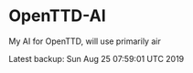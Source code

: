 # OpenTTD-AI
My AI for OpenTTD, will use primarily air

Latest backup: Sun Aug 25 07:59:01 UTC 2019
